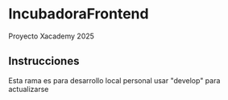# IncubadoraFrontend
Proyecto Xacademy 2025

## Instrucciones
Esta rama es para desarrollo local personal  usar "develop" para actualizarse 